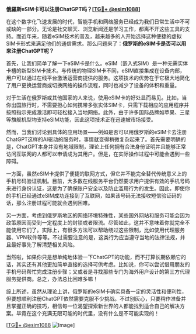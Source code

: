 **俄羅斯eSIM卡可以注册ChatGPT吗？[[TG💪+ @esim1088](https://t.me/s/esim1088)]**

在这个数字化飞速发展的时代，智能手机和网络服务已经成为我们日常生活中不可或缺的一部分。无论是社交聊天、浏览新闻还是学习工作，都离不开这些工具的支持。而近年来，随着eSIM技术的普及，越来越多的人开始选择这种便捷的虚拟SIM卡形式来满足他们的通信需求。那么问题来了：**俄罗斯的eSIM卡是否可以用来注册ChatGPT呢？**

首先，让我们简单了解一下eSIM卡是什么。eSIM（嵌入式SIM）是一种无需实体卡槽的新型SIM卡技术。与传统的物理SIM卡不同，eSIM直接集成在设备内部，用户可以通过在线平台激活运营商提供的服务。这项技术的优势在于它极大地简化了用户更换运营商或切换网络的操作流程，同时也减少了设备的体积和重量。

对于生活在俄罗斯或其他国家的人来说，使用eSIM卡的好处显而易见。比如，当你出国旅行时，不需要担心如何携带多张实体SIM卡，只需下载相应的应用程序并按照指示完成激活即可轻松接入当地网络。此外，由于许多国际品牌如苹果、三星等旗舰机型均支持eSIM功能，因此这项技术正在迅速被市场接受。

然而，当我们讨论到具体的应用场景——例如是否可以用俄罗斯的eSIM卡去注册ChatGPT这样的AI驱动的服务时，事情就变得稍微复杂起来了。首先需要明确的是，ChatGPT本身并没有地域限制，理论上任何拥有合法身份证明并且能够正常访问互联网的人都可以申请成为其用户。但是，在实际操作过程中可能会遇到一些障碍。

一方面，虽然eSIM卡提供了便捷的联网方式，但它并不能完全替代传统意义上的手机号码验证机制。目前，大多数在线服务平台仍然要求用户提供有效的手机号码来进行身份认证，这是为了确保账户安全以及防止滥用行为的发生。因此，即使你的手机已经通过eSIM成功连接到了互联网，如果该号码无法接收短信验证码的话，那么注册过程可能就会遇到困难。

另一方面，考虑到俄罗斯地区的网络环境特殊性，某些国外网站和服务可能会因为政策原因而受到一定程度上的封锁或者限流。尽管如此，这并不意味着你就完全不能使用它们了。实际上，有很多方法可以帮助绕过这些限制，比如使用代理服务器、VPN软件等等。不过需要注意的是，这类行为应当遵守当地的法律法规，并且最好事先了解清楚相关风险。

当然啦，如果你只是想单纯地体验一下ChatGPT的功能，而不打算长期依赖它的话，其实还有其他更加简单直接的选择可供考虑。比如说，你可以尝试借用朋友的手机号码帮忙完成注册步骤；又或者是寻找那些专门为海外用户设计的第三方代理服务提供商。总之，办法总比困难多嘛！

综上所述，虽然从理论上讲，俄罗斯的eSIM卡确实具备一定的灵活性和便利性，但要想顺利注册ChatGPT依然需要克服不少挑战。不过别灰心，只要稍作准备并且掌握正确的技巧，相信每一位渴望探索新世界的人都能找到适合自己的解决方案。毕竟在这个充满无限可能的时代里，没有什么是不可能实现的！

[[TG💪+ @esim1088](https://t.me/s/esim1088) ![Image](https://i.postimg.cc/4NQfJmqS/Snipaste-2025-05-13-00-14-12.png)]